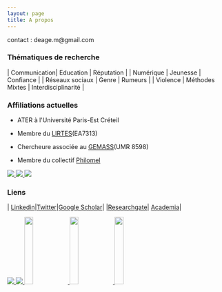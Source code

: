 ```yaml
---
layout: page
title: A propos
---
```


  
<div class="message">
  contact : deage.m@gmail.com
</div>



### Thématiques de recherche

| Communication| Education  | Réputation  | 
| Numérique | Jeunesse  | Confiance | 
| Réseaux sociaux  | Genre | Rumeurs  | 
| Violence | Méthodes Mixtes  | Interdisciplinarité |


### Affiliations actuelles

* ATER à l'Université Paris-Est Créteil

* Membre du [LIRTES](https://lirtes.u-pec.fr/)(EA7313)

* Chercheure associée au [GEMASS](https://www.gemass.fr/member/deage-margot/)(UMR 8598)

* Membre du collectif [Philomel](https://philomel.hypotheses.org/annuaire/profil-de-margot-deage)

<a href="https://lirtes.u-pec.fr/">
<img src="ici-l-adresse-de-l-image.jpg">
</a>

<a href="https://www.gemass.fr/member/deage-margot/">
<img src="ici-l-adresse-de-l-image.jpg">
</a>

<a href="https://philomel.hypotheses.org/annuaire/profil-de-margot-deage">
<img src="ici-l-adresse-de-l-image.jpg">
</a>


### Liens

| [Linkedin](https://www.linkedin.com/in/margot-d%C3%A9age-435a3a170/?originalSubdomain=fr)|[Twitter](https://twitter.com/stalkologist)|[Google Scholar](https://scholar.google.fr/citations?user=CwkHhTcAAAAJ&hl=fr)|
|[Researchgate](https://www.researchgate.net/profile/Margot-Deage)| [Academia](https://u-pec.academia.edu/MargotD%C3%A9age)|
 
 
<a href="https://www.linkedin.com/in/margot-d%C3%A9age-435a3a170/?originalSubdomain=fr">
<img src="https://pcdn.sharethis.com/wp-content/themes/sharethis-custom/assets/images/linkedinimg%20copy.png">
</a>

<a href="https://twitter.com/stalkologist">
<img src="https://pcdn.sharethis.com/wp-content/themes/sharethis-custom/assets/images/twitterimg%20copy.png">
</a>

<a href="https://scholar.google.fr/citations?user=CwkHhTcAAAAJ&hl=fr">
<img src="https://upload.wikimedia.org/wikipedia/commons/thumb/c/c7/Google_Scholar_logo.svg/2048px-Google_Scholar_logo.svg.png"  width="20%" height="20%">
</a>

<a href="https://www.researchgate.net/profile/Margot-Deage">
<img src="https://upload.wikimedia.org/wikipedia/commons/thumb/5/5e/ResearchGate_icon_SVG.svg/2048px-ResearchGate_icon_SVG.svg.png" width="20%" height="20%">
</a>

<a href="https://u-pec.academia.edu/MargotD%C3%A9age">
<img src="https://image.flaticon.com/icons/png/512/2111/2111319.png" width="20%" height="20%">
</a>
